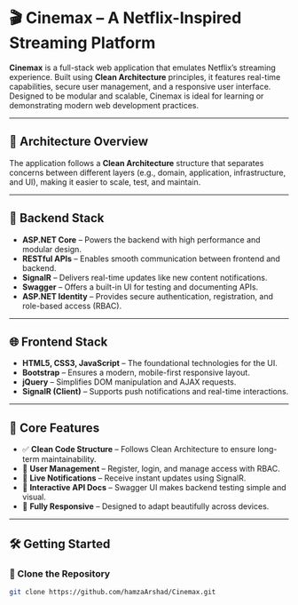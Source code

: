 # 🎬 Cinemax – A Netflix-Inspired Streaming Platform

**Cinemax** is a full-stack web application that emulates Netflix’s streaming experience. Built using **Clean Architecture** principles, it features real-time capabilities, secure user management, and a responsive user interface. Designed to be modular and scalable, Cinemax is ideal for learning or demonstrating modern web development practices.

---

## 🧠 Architecture Overview

The application follows a **Clean Architecture** structure that separates concerns between different layers (e.g., domain, application, infrastructure, and UI), making it easier to scale, test, and maintain.

---

## 🔧 Backend Stack

- **ASP.NET Core** – Powers the backend with high performance and modular design.
- **RESTful APIs** – Enables smooth communication between frontend and backend.
- **SignalR** – Delivers real-time updates like new content notifications.
- **Swagger** – Offers a built-in UI for testing and documenting APIs.
- **ASP.NET Identity** – Provides secure authentication, registration, and role-based access (RBAC).

---

## 🌐 Frontend Stack

- **HTML5, CSS3, JavaScript** – The foundational technologies for the UI.
- **Bootstrap** – Ensures a modern, mobile-first responsive layout.
- **jQuery** – Simplifies DOM manipulation and AJAX requests.
- **SignalR (Client)** – Supports push notifications and real-time interactions.

---

## 🚀 Core Features

- ✅ **Clean Code Structure** – Follows Clean Architecture to ensure long-term maintainability.
- 🔐 **User Management** – Register, login, and manage access with RBAC.
- 🔄 **Live Notifications** – Receive instant updates using SignalR.
- 📄 **Interactive API Docs** – Swagger UI makes backend testing simple and visual.
- 📱 **Fully Responsive** – Designed to adapt beautifully across devices.

---

## 🛠️ Getting Started

### 🔽 Clone the Repository
```bash
git clone https://github.com/hamzaArshad/Cinemax.git
